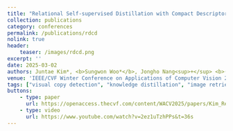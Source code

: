 ```yaml
---
title: "Relational Self-supervised Distillation with Compact Descriptors for Image Copy Detection"
collection: publications
category: conferences
permalink: /publications/rdcd
nolink: true
header:
    teaser: /images/rdcd.png
excerpt: ''
date: 2025-03-02
authors: Juntae Kim*, <b>Sungwon Woo*</b>, Jongho Nang<sup>+</sup> <b>(co-first author)</b>"
venue: 'IEEE/CVF Winter Conference on Applications of Computer Vision 2025 (WACV25)'
tags: ["visual copy detection", "knowledge distillation", "image retrieval"]
buttons:
    - type: paper
      url: https://openaccess.thecvf.com/content/WACV2025/papers/Kim_Relational_Self-Supervised_Distillation_with_Compact_Descriptors_for_Image_Copy_Detection_WACV_2025_paper.pdf
    - type: video
      url: https://www.youtube.com/watch?v=2ez1uTzhPPs&t=36s
---
```

